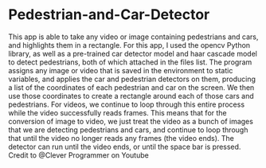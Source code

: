 # Pedestrian-and-Car-Detector
This app is able to take any video or image containing pedestrians and cars, and highlights them in a rectangle. For this app, I used the opencv Python library, as well as a pre-trained car detector model and haar cascade model to detect pedestrians, both of which attached in the files list. The program assigns any image or video that is saved in the environment to static variables, and applies the car and pedestrian detectors on them, producing a list of the coordinates of each pedestrian and car on the screen. We then use those coordinates to create a rectangle around each of those cars and pedestrians. For videos, we continue to loop through this entire process while the video successfully reads frames. This means that for the conversion of image to video, we just treat the video as a bunch of images that we are detecting pedestrians and cars, and continue to loop through that until the video no longer reads any frames (the video ends). The detector can run until the video ends, or until the space bar is pressed.
Credit to @Clever Programmer on Youtube 


